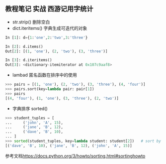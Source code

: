## 教程笔记 实战 西游记用字统计
   * str.strip()  删除空白
   * dict.iteritems()  字典生成可迭代的对象
```python
In [1]: d={1:'one',2:'two',3:'three'}

In [2]: d.items()
Out[2]: [(1, 'one'), (2, 'two'), (3, 'three')]

In [3]: d.iteritems()
Out[3]: <dictionary-itemiterator at 0x107c9aaf8>
```
* lambad 匿名函数在排序中的使用
```python
>>> pairs = [(1, 'one'), (2, 'two'), (3, 'three'), (4, 'four')]
>>> pairs.sort(key=lambda pair: pair[1])
>>> pairs
[(4, 'four'), (1, 'one'), (3, 'three'), (2, 'two')]
```
* 字典排序 sorted()
```python
>>> student_tuples = [
...     ('john', 'A', 15),
...     ('jane', 'B', 12),
...     ('dave', 'B', 10),
... ]
>>> sorted(student_tuples, key=lambda student: student[2])   # sort by age
[('dave', 'B', 10), ('jane', 'B', 12), ('john', 'A', 15)]
```
参考文档<https://docs.python.org/3/howto/sorting.html#sortinghowto>
